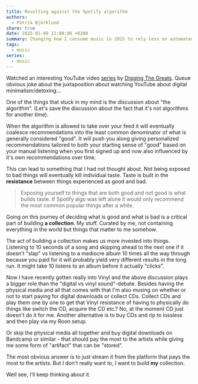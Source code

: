 ```yaml
---
title: Revolting against the Spotify algorithm
authors:
  - Patrik Björklund
share: true
date: 2025-01-09 11:00:00 +0200
summary: Changing how I consume music in 2025 to rely less on automated recommendations and get a deeper appreciation of it
tags:
  - music
series:
  - music
---
```

Watched an interesting YouTube video [series](https://www.youtube.com/playlist?list=PLhgVLgz7Hja5g8uZRXm3n-gu4aPjmtq1h) by [Digging The Greats](https://www.youtube.com/@diggingthegreats). Queue obvious joke about the juxtaposition about watching YouTube about digital minimalism/detoxing...

One of the things that stuck in my mind is the discussion about "the algorithm". (Let's save the discussion about the fact that it's not algorithms for another time). 

When the algorithm is allowed to take over your feed it will eventually coalesce recommendations into the least common denominator of what is generally considered "good". It will push you along giving personalized recommendations tailored to both your starting sense of "good" based on your manual listening when you first signed up and now also influenced by it's own recommendations over time. 

This can lead to something that I had not thought about. Not being exposed to bad things will eventually kill individual taste. Taste is built in the **resistance** between things experienced as good and bad.

> Exposing yourself to things that are both good and not good is what builds taste. If Spotify algo was left alone it would only recommend the most common popular things after a while.

Going on this journey of deciding what is good and what is bad is a critical part of building **a collection**. My stuff. Curated by me, not containing everything in the world but things that matter to me somehow.

The act of building a collection makes us more invested into things. Listening to 10 seconds of a song and skipping ahead to the next one if it doesn't "slap" vs listening to a mediocre album 10 times all the way through because you paid for it will probably yield very different results in the long run. It might take 10 listens to an album before it actually "clicks".

Now I have recently gotten really into Vinyl and the above discussion plays a bigger role than the "digital vs vinyl sound"-debate. Besides having the physical media and all that comes with that I'm also musing on whether or not to start paying for digital downloads or collect CDs. Collect CDs and play them one by one to get that Vinyl resistance of having to physically do things like switch the CD, acquire the CD etc.? No, at the moment CD just doesn't do it for me. Another alternative is to buy CDs and rip to lossless and then play via my Roon setup.

Or skip the physical media all together and buy digital downloads on Bandcamp or similar - that should pay the most to the artists while giving me some form of "artifact" that can be "stored".

The most obvious answer is to just stream it from the platform that pays the most to the artists. But I don't really want to, I want to build **my** collection.

Well see, I'll keep thinking about it.